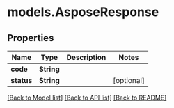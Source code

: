 # models.AsposeResponse
## Properties
Name | Type | Description | Notes
------------ | ------------- | ------------- | -------------
**code** | **String** |  | 
**status** | **String** |  | [optional] 



[[Back to Model list]](README.md#documentation-for-models) [[Back to API list]](README.md#documentation-for-api-endpoints) [[Back to README]](README.md)


